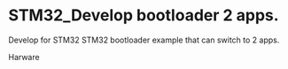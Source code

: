 # STM32_Develop bootloader 2 apps.
Develop for STM32
STM32 bootloader example that can switch to 2 apps.

Harware
